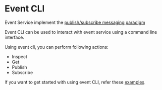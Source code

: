 Event CLI
=========================

Event Service implement the [publish/subscribe messaging paradigm](https://en.wikipedia.org/wiki/Publish%E2%80%93subscribe_pattern)

Event CLI can be used to interact with event service using a command line interface.

Using event cli, you can perform following actions:
* Inspect
* Get
* Publish
* Subscribe

If you want to get started with using event CLI, refer these [examples](https://tmtsoftware.github.io/csw/apps/csweventcli.html).